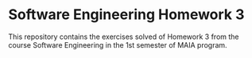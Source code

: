 # Software Engineering Homework 3

This repository contains the exercises solved of Homework 3 from the course Software Engineering in the 1st semester of MAIA program.
